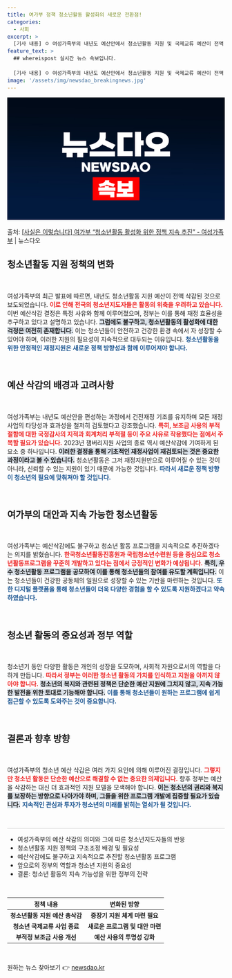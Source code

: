```yaml
---
title: 여가부 정책 청소년활동 활성화의 새로운 전환점!
categories:
  - 사회
excerpt: >
  [기사 내용] ㅇ 여성가족부의 내년도 예산안에서 청소년활동 지원 및 국제교류 예산이 전액 삭감되었으며, 전국…
feature_text: >
  ## whereispost 실시간 뉴스 속보입니다.

  [기사 내용] ㅇ 여성가족부의 내년도 예산안에서 청소년활동 지원 및 국제교류 예산이 전액 삭감되었으며, 전국…
image: '/assets/img/newsdao_breakingnews.jpg'
---
```


![뉴스다오 속보](/assets/img/newsdao_breakingnews.jpg)

<p>출처: <a href="https://newsdao.kr/1881" rel="dofollow">[사실은 이렇습니다] 여가부 “청소년활동 활성화 위한 정책 지속 추진” - 여성가족부</a> | 뉴스다오</p>

<h2 data-ke-size="size26">청소년활동 지원 정책의 변화</h2>

<p data-ke-size="size16">&nbsp;</p>

여성가족부의 최근 발표에 따르면, 내년도 청소년활동 지원 예산이 전액 삭감된 것으로 보도되었습니다. <b><span style="color: #ee2323;">이로 인해 전국의 청소년지도자들은 활동의 위축을 우려하고 있습니다.</span></b> 이번 예산삭감 결정은 특정 사유와 함께 이루어졌으며, 정부는 이를 통해 재정 효율성을 추구하고 있다고 설명하고 있습니다. <b><span style="background-color: #21538527;">그럼에도 불구하고, 청소년활동의 활성화에 대한 걱정은 여전히 존재합니다.</span></b> 이는 청소년들이 안전하고 건강한 환경 속에서 자 성장할 수 있어야 하며, 이러한 지원의 필요성이 지속적으로 대두되는 이유입니다. <b><span style="color: #1a5490;">청소년활동을 위한 안정적인 재정지원은 새로운 정책 방향성과 함께 이루어져야 합니다.</span></b>

<p data-ke-size="size16">&nbsp;</p>

<h2 data-ke-size="size26">예산 삭감의 배경과 고려사항</h2>

<p data-ke-size="size16">&nbsp;</p>

여성가족부는 내년도 예산안을 편성하는 과정에서 건전재정 기조를 유지하며 모든 재정사업의 타당성과 효과성을 철저히 검토했다고 강조했습니다. <b><span style="color: #ee2323;">특히, 보조금 사용의 부적절함에 대한 국정감사의 지적과 회계처리 부적절 등이 주요 사유로 작용했다는 점에서 주목할 필요가 있습니다.</span></b> 2023년 잼버리지원 사업의 종료 역시 예산삭감에 기여하게 된 요소 중 하나입니다. <b><span style="background-color: #21538527;">이러한 결정을 통해 기초적인 재정사업이 재검토되는 것은 중요한 과정이라고 볼 수 있습니다.</span></b> 청소년활동은 그저 재정지원만으로 이루어질 수 있는 것이 아니라, 신뢰할 수 있는 지원이 있기 때문에 가능한 것입니다. <b><span style="color: #1a5490;">따라서 새로운 정책 방향이 청소년의 필요에 맞춰져야 할 것입니다.</span></b>

<p data-ke-size="size16">&nbsp;</p>

<h2 data-ke-size="size26">여가부의 대안과 지속 가능한 청소년활동</h2>

<p data-ke-size="size16">&nbsp;</p>

여성가족부는 예산삭감에도 불구하고 청소년 활동 프로그램을 지속적으로 추진하겠다는 의지를 밝혔습니다. <b><span style="color: #ee2323;">한국청소년활동진흥원과 국립청소년수련원 등을 중심으로 청소년활동프로그램을 꾸준히 개발하고 있다는 점에서 긍정적인 변화가 예상됩니다.</span></b> <b><span style="background-color: #21538527;">특히, 우수 청소년활동 프로그램을 공모하여 이를 통해 청소년들의 참여를 유도할 계획입니다.</span></b> 이는 청소년들이 건강한 공동체의 일원으로 성장할 수 있는 기반을 마련하는 것입니다. <b><span style="color: #1a5490;">또한 디지털 플랫폼을 통해 청소년들이 더욱 다양한 경험을 할 수 있도록 지원하겠다고 약속하였습니다.</span></b>

<p data-ke-size="size16">&nbsp;</p>

<h2 data-ke-size="size26">청소년 활동의 중요성과 정부 역할</h2>

<p data-ke-size="size16">&nbsp;</p>

청소년기 동안 다양한 활동은 개인의 성장을 도모하며, 사회적 자원으로서의 역할을 다하게 만듭니다. <b><span style="color: #ee2323;">따라서 정부는 이러한 청소년 활동의 가치를 인식하고 지원을 아끼지 않아야 합니다.</span></b> <b><span style="background-color: #21538527;">청소년의 복지와 관련된 정책은 단순한 예산 지원에 그치지 않고, 지속 가능한 발전을 위한 토대로 기능해야 합니다.</span></b> <b><span style="color: #1a5490;">이를 통해 청소년들이 원하는 프로그램에 쉽게 접근할 수 있도록 도와주는 것이 중요합니다.</span></b>

<p data-ke-size="size16">&nbsp;</p>

<h2 data-ke-size="size26">결론과 향후 방향</h2>

<p data-ke-size="size16">&nbsp;</p>

여성가족부의 청소년 예산 삭감은 여러 가지 요인에 의해 이루어진 결정입니다. <b><span style="color: #ee2323;">그렇지만 청소년 활동은 단순한 예산으로 해결할 수 없는 중요한 의제입니다.</span></b> 향후 정부는 예산을 삭감하는 대신 더 효과적인 지원 모델을 모색해야 합니다. <b><span style="background-color: #21538527;">이는 청소년의 권리와 복지를 보장하는 방향으로 나아가야 하며, 그들을 위한 프로그램 개발에 집중할 필요가 있습니다.</span></b> <b><span style="color: #1a5490;">지속적인 관심과 투자가 청소년의 미래를 밝히는 열쇠가 될 것입니다.</span></b>

<p data-ke-size="size16">&nbsp;</p>

<hr style="height:1px; border:none; color:#ccc; background-color:#ccc;" />

<ul>
    <li>여성가족부의 예산 삭감의 의미와 그에 따른 청소년지도자들의 반응</li>
    <li>청소년활동 지원 정책의 구조조정 배경 및 필요성</li>
    <li>예산삭감에도 불구하고 지속적으로 추진할 청소년활동 프로그램</li>
    <li>앞으로의 정부의 역할과 청소년 지원의 중요성</li>
    <li>결론: 청소년 활동의 지속 가능성을 위한 정부의 전략</li>
</ul>

<p data-ke-size="size16">&nbsp;</p>

<table>
    <thead>
        <tr>
            <th style="text-align: center; height: 17px;"><b>정책 내용</b></th>
            <th style="text-align: center; height: 17px;"><b>변화된 방향</b></th>
        </tr>
    </thead>
    <tbody>
        <tr>
            <td style="text-align: center; height: 17px;"><b>청소년활동 지원 예산 총삭감</b></td>
            <td style="text-align: center; height: 17px;"><b>중장기 지원 체계 마련 필요</b></td>
        </tr>
        <tr>
            <td style="text-align: center; height: 17px;"><b>청소년 국제교류 사업 종료</b></td>
            <td style="text-align: center; height: 17px;"><b>새로운 프로그램 및 대안 마련</b></td>
        </tr>
        <tr>
            <td style="text-align: center; height: 17px;"><b>부적정 보조금 사용 개선</b></td>
            <td style="text-align: center; height: 17px;"><b>예산 사용의 투명성 강화</b></td>
        </tr>
    </tbody>
</table>

<p data-ke-size="size16">&nbsp;</p> 

원하는 뉴스 찾아보기 👉 <a href="https://newsdao.kr" rel="dofollow">newsdao.kr</a>


